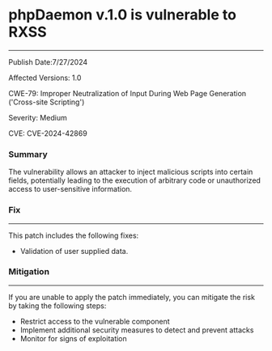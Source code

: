 # phpDaemon v.1.0 is vulnerable to RXSS

-------------------

Publish Date:7/27/2024

Affected Versions: 1.0

CWE-79: Improper Neutralization of Input During Web Page Generation ('Cross-site Scripting')

Severity: Medium

CVE: CVE-2024-42869


### Summary

The vulnerability allows an attacker to inject malicious scripts into certain fields, potentially leading to the execution of arbitrary code or unauthorized access to user-sensitive information.


### Fix
----

This patch includes the following fixes:

* Validation of user supplied data.

### Mitigation
-------------

If you are unable to apply the patch immediately, you can mitigate the risk by taking the following steps:

* Restrict access to the vulnerable component
* Implement additional security measures to detect and prevent attacks
* Monitor for signs of exploitation


